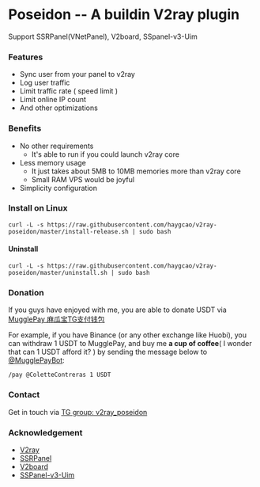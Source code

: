 # Poseidon -- A buildin V2ray plugin

Support SSRPanel(VNetPanel), V2board, SSpanel-v3-Uim

### Features

- Sync user from your panel to v2ray
- Log user traffic
- Limit traffic rate ( speed limit )
- Limit online IP count
- And other optimizations

### Benefits

- No other requirements
  - It's  able to run if you could launch v2ray core
- Less memory usage
  - It just takes about 5MB to 10MB memories more than v2ray core
  - Small RAM VPS would be joyful
- Simplicity configuration


### Install on Linux

```
curl -L -s https://raw.githubusercontent.com/haygcao/v2ray-poseidon/master/install-release.sh | sudo bash
```

#### Uninstall

```
curl -L -s https://raw.githubusercontent.com/haygcao/v2ray-poseidon/master/uninstall.sh | sudo bash
```

### Donation 

If you guys have enjoyed with me, you are able to donate USDT via [MugglePay 麻瓜宝TG支付钱包](https://telegram.me/MugglePayBot?start=8J9V8DCJ "麻瓜宝用户钱包") 

For example, if you have Binance (or any other exchange like Huobi), you can withdraw 1 USDT to MugglePay, and buy me **a cup of coffee**( I wonder that can 1 USDT afford it? ) by sending the message below to [@MugglePayBot](http://t.me/MugglePayBot):

`/pay @ColetteContreras 1 USDT`

### Contact

Get in touch via [TG group: v2ray_poseidon](https://t.me/v2ray_poseidon)

### Acknowledgement

- [V2ray](https://github.com/v2ray/v2ray-core)
- [SSRPanel](https://github.com/ssrpanel/SSRPanel)
- [V2board](https://github.com/v2board/v2board)
- [SSPanel-v3-Uim](https://github.com/Anankke/SSPanel-Uim)
